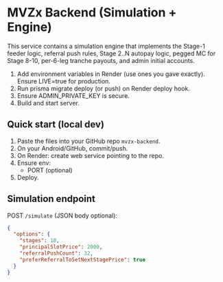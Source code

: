 # MVZx Backend (Simulation + Engine)

This service contains a simulation engine that implements the Stage-1 feeder logic, referral push rules,
Stage 2..N autopay logic, pegged MC for Stage 8-10, per-6-leg tranche payouts, and admin initial accounts.
1. Add environment variables in Render (use ones you gave exactly). Ensure LIVE=true for production.
2. Run prisma migrate deploy (or push) on Render deploy hook.
3. Ensure ADMIN_PRIVATE_KEY is secure.
4. Build and start server.
## Quick start (local dev)

1. Paste the files into your GitHub repo `mvzx-backend`.
2. On your Android/GitHub, commit/push.
3. On Render: create web service pointing to the repo.
4. Ensure env:
   - PORT (optional)
5. Deploy.

## Simulation endpoint

POST `/simulate` (JSON body optional):
```json
{
  "options": {
    "stages": 10,
    "principalSlotPrice": 2000,
    "referralPushCount": 32,
    "preferReferralToSetNextStagePrice": true
  }
}
